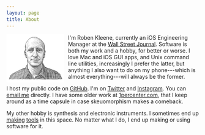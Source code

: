 ```yaml
---
layout: page
title: About
---
```


<img src="/assets/about-me.png" style="float: left; width: 30%; margin-right: 10px" alt="Roben Kleene" />

I'm Roben Kleene, currently an iOS Engineering Manager at the [Wall Street Journal](https://wsj.com/mobile). Software is both my work and a hobby, for better or worse. I love Mac and iOS GUI apps, and Unix command line utilities, increasingly I prefer the latter, but anything I also want to do on my phone---which is almost everything---will always be the former.

I host my public code on [GitHub](https://github.com/robenkleene). I'm on [Twitter](https://twitter.com/robenkleene) and [Instagram](https://www.instagram.com/robenkleene/). You can [email me](mailto:contact@robenkleene.com) directly. I have some older work at [1percenter.com](http://1percenter.com), that I keep around as a time capsule in case skeuomorphism makes a comeback.

My other hobby is synthesis and electronic instruments. I sometimes end up [making](https://github.com/robenkleene/euclidean-sequencer "Euclidean Sequencer") [tools](https://github.com/robenkleene/thwomp "Thwomp") in this space. No matter what I do, I end up making or using software for it.
